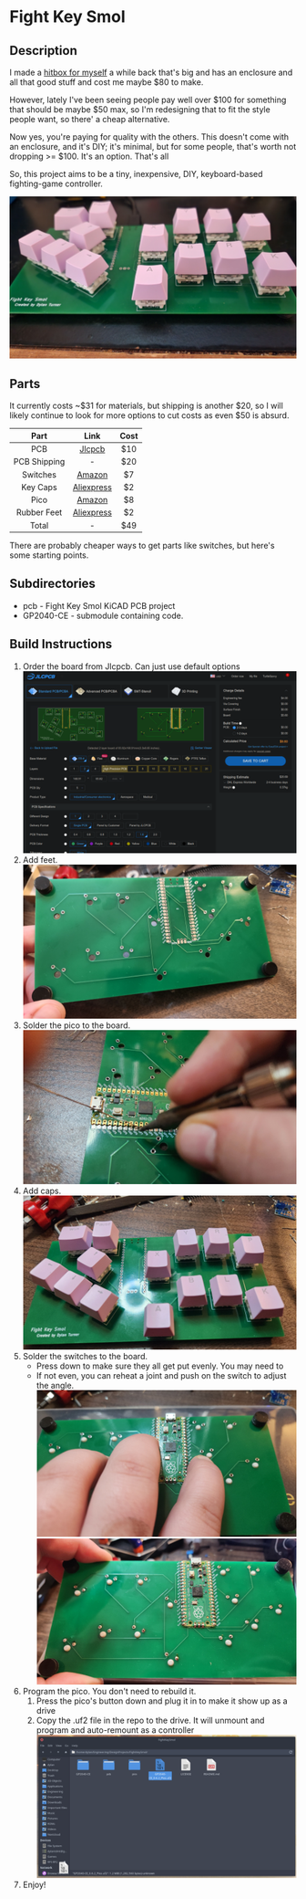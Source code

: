 # Fight Key Smol

## Description

I made a [hitbox for myself](https://hackaday.io/project/185796-fight-key-wide) a while back that's big and has an enclosure and all that good stuff and cost me maybe $80 to make.

However, lately I've been seeing people pay well over $100 for something that should be maybe $50 max, so I'm redesigning that to fit the style people want, so there' a cheap alternative.

Now yes, you're paying for quality with the others. This doesn't come with an enclosure, and it's DIY; it's minimal, but for some people, that's worth not dropping >= $100. It's an option. That's all

So, this project aims to be a tiny, inexpensive, DIY, keyboard-based fighting-game controller.

![Image of Physical Fight Key](pics/board-pic.jpg)

## Parts

It currently costs \~$31 for materials, but shipping is another $20, so I will likely continue to look for more options to cut costs as even $50 is absurd.

| Part         | Link                          | Cost |
|:------------:|:-----------------------------:|:----:|
| PCB          | [Jlcpcb](https://jlcpcb.com/) | $10  |
| PCB Shipping | -                             | $20  |
| Switches     | [Amazon][SwitchLink]          | $7   |
| Key Caps     | [Aliexpress][CapLink]         | $2   |
| Pico         | [Amazon][PicoLink]            | $8   |
| Rubber Feet  | [Aliexpress][FeetLink]        | $2   |
| Total        | -                             | $49  |

There are probably cheaper ways to get parts like switches, but here's some starting points.

[SwitchLink]: https://www.amazon.com/Keyswitch-Replaceable-Switches-Mechanical-Keyboard/dp/B07V4S3QDK/ref=sr_1_1?crid=2KVKUIIAKWWWM&keywords=cherry+mx&qid=1680653938&refinements=p_85%3A2470955011&rnid=2470954011&rps=1&s=electronics&sprefix=cherry+mx%2Celectronics%2C119&sr=1-1 "Amazon"

[CapLink]: https://www.aliexpress.us/item/3256803462871478.html?spm=a2g0o.productlist.main.15.fd98sl21sl21Ub&algo_pvid=9ed2559f-ab14-4ea8-b05c-93050b38520c&algo_exp_id=9ed2559f-ab14-4ea8-b05c-93050b38520c-7&pdp_npi=3%40dis%21USD%211.5%211.12%21%21%21%21%21%4021224e9b16806567975486574d074d%2112000026645768333%21sea%21US%210&curPageLogUid=vViLogs9j2Z2 "Aliexpress"

[PicoLink]: https://www.amazon.com/seeed-studio-Raspberry-Microcontroller-Dual-core/dp/B08TQSDP28/ref=sr_1_5?crid=2AFT7S4T0WLWI&keywords=raspberry+pi+pico&qid=1680652784&s=electronics&sprefix=raspberry+pi+pico%2Celectronics%2C132&sr=1-5 "Amazon"

[FeetLink]: https://www.aliexpress.us/item/3256802824831274.html?spm=a2g0o.productlist.main.3.1d2euhP7uhP7xI&algo_pvid=2fb22ca9-1f01-4ad7-b061-13c82821ac5f&algo_exp_id=2fb22ca9-1f01-4ad7-b061-13c82821ac5f-1&pdp_npi=3%40dis%21USD%214.3%212.75%21%21%21%21%21%4021224e9b16806569370377705d074d%2112000023220982483%21sea%21US%210&curPageLogUid=p8IEdTjMobiL "Aliexpress"

## Subdirectories

- pcb - Fight Key Smol KiCAD PCB project
- GP2040-CE - submodule containing code.

## Build Instructions

1. Order the board from Jlcpcb. Can just use default options
   ![jlcpcb order](pics/jlcpcb-order.png)
2. Add feet.
   ![feet installation](pics/feet-installation.jpg)
3. Solder the pico to the board.
   ![pico soldering](pics/pico-soldering.jpg)
4. Add caps.
   ![cap installation](pics/cap-installation.jpg)
5. Solder the switches to the board.
   - Press down to make sure they all get put evenly. You may need to 
   - If not even, you can reheat a joint and push on the switch to adjust the angle.
   ![press down](pics/press-down.jpg)
   ![switch soldering](pics/keys-soldered.jpg)
6. Program the pico. You don't need to rebuild it.
   1. Press the pico's button down and plug it in to make it show up as a drive
   2. Copy the .uf2 file in the repo to the drive. It will unmount and program and auto-remount as a controller
   ![pico programming](pics/drag-n-drop.png)
7. Enjoy!

